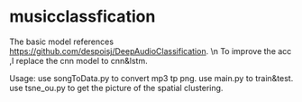 # musicclassfication
The basic model  references https://github.com/despoisj/DeepAudioClassification. \n
To improve the acc ,I replace  the cnn model to cnn&lstm.

Usage:
use songToData.py to convert mp3 tp png.
use main.py to train&test.
use tsne_ou.py to get the picture of the spatial clustering.
